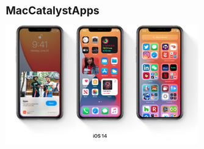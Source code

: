 # MacCatalystApps



<p align="center">
<img src="https://github.com/RamitSharma991/iOS14/blob/master/Screenshot%202020-07-24%20at%206.20.10%20PM.png"     "https://github.com/RamitSharma991/MacCatalystApps/blob/master/2048.jpeg"/>
</p>


